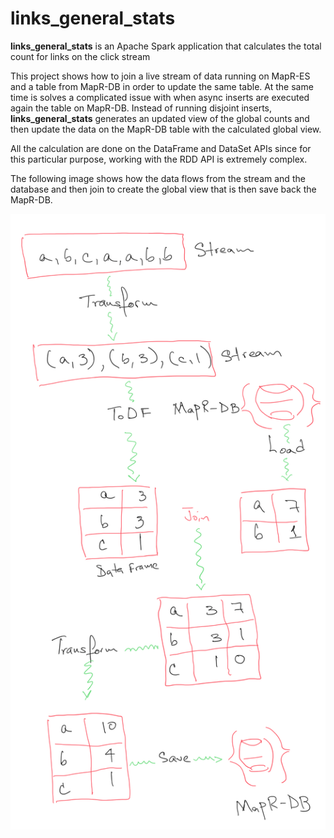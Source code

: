 # links_general_stats

**links_general_stats** is an Apache Spark application that calculates the total count for links on the click stream

This project shows how to join a live stream of data running on MapR-ES and a table from MapR-DB in order to update the same table. At the same time is solves a complicated issue with when async inserts are executed again the table on MapR-DB. Instead of running disjoint inserts, **links_general_stats** generates an updated view of the global counts and then update the data on the MapR-DB table with the calculated global view. 

All the calculation are done on the DataFrame and DataSet APIs since for this particular purpose, working with the RDD API is extremely complex. 

The following image shows how the data flows from the stream and the database and then join to create the global view that is then save back the MapR-DB.

![](./architecture.PNG)
